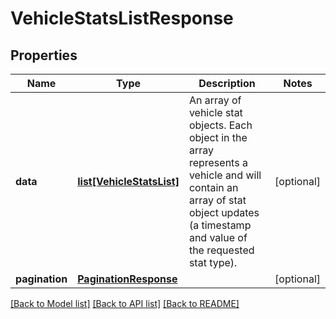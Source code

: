 # VehicleStatsListResponse

## Properties
Name | Type | Description | Notes
------------ | ------------- | ------------- | -------------
**data** | [**list[VehicleStatsList]**](VehicleStatsList.md) | An array of vehicle stat objects. Each object in the array represents a vehicle and will contain an array of stat object updates (a timestamp and value of the requested stat type). | [optional] 
**pagination** | [**PaginationResponse**](PaginationResponse.md) |  | [optional] 

[[Back to Model list]](../README.md#documentation-for-models) [[Back to API list]](../README.md#documentation-for-api-endpoints) [[Back to README]](../README.md)


